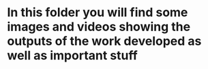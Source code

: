 # In this folder you will find some images and videos showing the outputs of the work developed as well as important stuff
